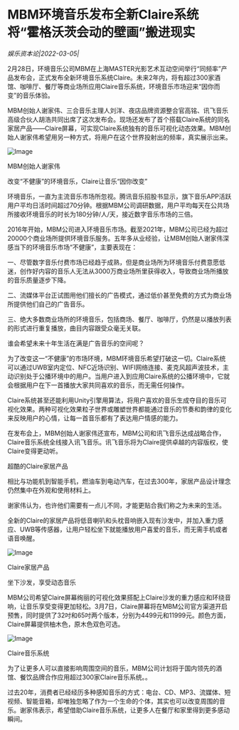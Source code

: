 # MBM环境音乐发布全新Claire系统 将“霍格沃茨会动的壁画”搬进现实

*娱乐资本论|2022-03-05|*

2月28日，环境音乐公司MBM在上海MASTER光影艺术互动空间举行“同频率”产品发布会，正式发布全新环境音乐系统Claire。未来2年内，将有超过300家酒馆、咖啡厅、餐厅等商业场所应用Claire音乐系统，环境音乐市场迎来“因你而变”的音乐体验。

MBM创始人谢家伟、三合音乐主理人刘洋、夜店品牌资源整合官高铭、讯飞音乐高级合伙人胡浩共同出席了这次发布会。现场还发布了首个搭载Claire系统的同名家居产品——Claire屏幕，可实现Claire系统独有的音乐可视化动态效果。MBM创始人谢家伟希望用另一种方式，将用户在这个世界投射出的频率，真实展示出来。

![Image](http://static.ylzbl.com/uploads/ueditor/php/upload/image/20220305/1646477307193254.png)

MBM创始人谢家伟

改变“不健康”的环境音乐，Claire让音乐“因你改变”

环境音乐，一直为主流音乐市场所忽视。腾讯音乐招股书显示，旗下音乐APP活跃用户平均日活时间超过70分钟。根据MBM公司调研数据，用户平均每天在公共场所接收环境音乐的时长为180分钟/人/天，接近数字音乐市场的三倍。

2016年开始，MBM公司进入环境音乐市场。截至2021年，MBM公司已经为超过20000个商业场所提供环境音乐服务。五年多从业经验，让MBM创始人谢家伟深感当下的环境音乐市场“不健康”，主要表现在：

一、尽管数字音乐付费市场已经趋于成熟，但是商业场所为环境音乐付费意愿低迷，创作好内容的音乐人无法从3000万商业场所里获得收入，导致商业场所播放的音乐质量逐步下降。

二、流媒体平台正试图用他们擅长的广告模式，通过低价甚至免费的方式为商业场所提供他们自己的广告音乐。

三、绝大多数商业场所的环境音乐，包括商场、餐厅、咖啡厅，仍然是以播放列表的形式进行重复播放，曲目内容跟受众毫无关联。

谁会希望未来十年生活在满是广告音乐的空间呢？

为了改变这一“不健康”的市场环境，MBM环境音乐希望打破这一切。Claire系统可以通过UWB室内定位、NFC近场识别、WIFI网络连接、麦克风超声波技术，主动识别处于公播环境中的用户。当用户进入到应用Claire系统的公播环境中，它就会根据用户在下一首播放大家共同喜欢的音乐，而无需任何操作。

Claire系统甚至还能利用Unity引擎用算法，将用户喜欢的音乐生成夺目的音乐可视化效果。两种可视化效果粒子世界或雕塑世界都能通过音乐的节奏和韵律的变化来反映用户的心情，让每一首音乐都有了表达用户情感的能力。

在发布会上，MBM创始人谢家伟还宣布，MBM公司和讯飞音乐达成战略合作，Claire音乐系统全线接入讯飞音乐。讯飞音乐将为Claire提供卓越的内容版权，使Claire变得更动听。

超酷的Claire家居产品

相比与功能机到智能手机，燃油车到电动汽车，在过去300年，家居产品设计理念仍然集中在外观和使用材料上。

谢家伟认为，也许他们需要有一点儿不同，才能更贴合我们称之为未来的生活。

全新的Claire的家居产品将低音喇叭和头枕音响嵌入现有沙发中，并加入重力感应、UWB等传感器，让用户轻松坐下就能播放用户喜爱的音乐，而无需手机或者语音唤醒。

![Image](http://static.ylzbl.com/uploads/ueditor/php/upload/image/20220305/1646477367643527.png)

Claire家居产品

坐下沙发，享受动态音乐

MBM公司希望Claire屏幕绚丽的可视化效果搭配上Claire沙发的重力感应和环绕音响，让音乐享受变得更加轻松。3月7日，Claire屏幕将在MBM公司官方渠道开启预售，同时提供了32吋和65吋两个版本，分别为4499元和11999元。颜色方面，Claire屏幕提供柚木色，原木色双色可选。

![Image](http://static.ylzbl.com/uploads/ueditor/php/upload/image/20220305/1646477388303218.png)

Claire音乐系统

为了让更多人可以直接影响周围空间的音乐，MBM公司计划将于国内领先的酒馆、餐饮品牌合作应用超过300家Claire音乐系统。。

过去20年，消费者已经经历多种感知音乐的方式：电台、CD、MP3、流媒体、短视频、智能音箱，却唯独忽略了作为一个生命的个体，其实也可以改变周围的音乐。谢家伟表示，希望借助Claire音乐系统，让更多人在餐厅和家里得到更多感动瞬间。

